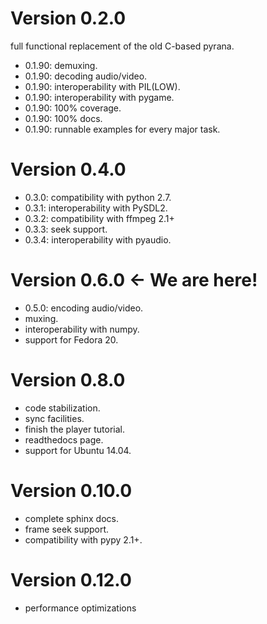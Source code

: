 Version 0.2.0
=============

full functional replacement of the old C-based pyrana.

* 0.1.90: demuxing.
* 0.1.90: decoding audio/video.
* 0.1.90: interoperability with PIL(LOW).
* 0.1.90: interoperability with pygame.
* 0.1.90: 100% coverage.
* 0.1.90: 100% docs.
* 0.1.90: runnable examples for every major task.


Version 0.4.0
=============

* 0.3.0: compatibility with python 2.7.
* 0.3.1: interoperability with PySDL2.
* 0.3.2: compatibility with ffmpeg 2.1+
* 0.3.3: seek support.
* 0.3.4: interoperability with pyaudio.


Version 0.6.0 <- We are here!
=============================

* 0.5.0: encoding audio/video.
* muxing.
* interoperability with numpy.
* support for Fedora 20.


Version 0.8.0
=============

* code stabilization.
* sync facilities.
* finish the player tutorial.
* readthedocs page.
* support for Ubuntu 14.04.


Version 0.10.0
==============

* complete sphinx docs.
* frame seek support.
* compatibility with pypy 2.1+.


Version 0.12.0
==============

* performance optimizations

